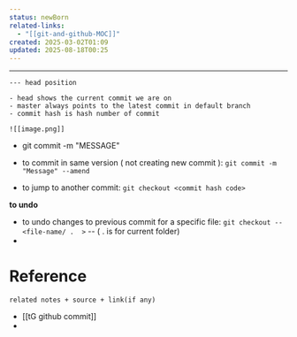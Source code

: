 ```yaml
---
status: newBorn
related-links:
  - "[[git-and-github-MOC]]"
created: 2025-03-02T01:09
updated: 2025-08-18T00:25
---
```

---

```tabs
--- head position

- head shows the current commit we are on
- master always points to the latest commit in default branch
- commit hash is hash number of commit

![[image.png]]
```


- git commit -m "MESSAGE"
- to commit in same version ( not creating new commit ): `git commit -m "Message" --amend`


- to jump to another commit: `git checkout <commit hash code>`

**to undo**
- to undo changes to previous commit for a specific file: `git checkout --<file-name/ .  >` -- ( . is for current folder)
- 


# Reference
`related notes + source + link(if any)`
 - [[tG github commit]]
 - 
